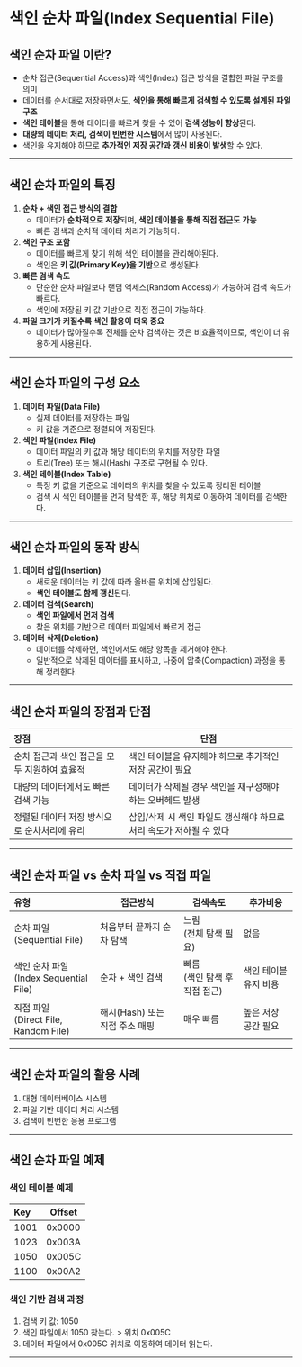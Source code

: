# 색인 순차 파일(Index Sequential File)
## 색인 순차 파일 이란?
- 순차 접근(Sequential Access)과 색인(Index) 접근 방식을 결합한 파일 구조를 의미
- 데이터를 순서대로 저장하면서도, **색인을 통해 빠르게 검색할 수 있도록 설계된 파일 구조**
- **색인 테이블**을 통해 데이터를 빠르게 찾을 수 있어 **검색 성능이 향상**된다.
- **대량의 데이터 처리, 검색이 빈번한 시스템**에서 많이 사용된다.
- 색인을 유지해야 하므로 **추가적인 저장 공간과 갱신 비용이 발생**할 수 있다.
---
## 색인 순차 파일의 특징
1. **순차 + 색인 접근 방식의 결합**
	- 데이터가 **순차적으로 저장**되며, **색인 데이블을 통해 직접 접근도 가능**
	- 빠른 검색과 순차적 데이터 처리가 가능하다.
2. **색인 구조 포함**
	- 데이터를 빠르게 찾기 위해 색인 테이블을 관리해야된다.
	- 색인은 **키 값(Primary Key)을 기반**으로 생성된다.
3. **빠른 검색 속도**
	- 단순한 순차 파일보다 랜덤 액세스(Random Access)가 가능하여 검색 속도가 빠르다.
	- 색인에 저장된 키 값 기반으로 직접 접근이 가능하다.
4. **파일 크기가 커질수록 색인 활용이 더욱 중요**
	- 데이터가 많아질수록 전체를 순차 검색하는 것은 비효율적이므로, 색인이 더 유용하게 사용된다.
---
## 색인 순차 파일의 구성 요소
1. **데이터 파일(Data File)**
	- 실제 데이터를 저장하는 파일
	- 키 값을 기준으로 정렬되어 저장된다.
2. **색인 파일(Index File)**
	- 데이터 파일의 키 값과 해당 데이터의 위치를 저장한 파일
	- 트리(Tree) 또는 해시(Hash) 구조로 구현될 수 있다.
3. **색인 테이블(Index Table)**
	- 특정 키 값을 기준으로 데이터의 위치를 찾을 수 있도록 정리된 테이블
	- 검색 시 색인 테이블을 먼저 탐색한 후, 해당 위치로 이동하여 데이터를 검색한다.
---
## 색인 순차 파일의 동작 방식
1. **데이터 삽입(Insertion)**
	- 새로운 데이터는 키 값에 따라 올바른 위치에 삽입된다.
	- **색인 테이블도 함께 갱신**된다.
2. **데이터 검색(Search)**
	- **색인 파일에서 먼저 검색**
	- 찾은 위치를 기반으로 데이터 파일에서 빠르게 접근
3. **데이터 삭제(Deletion)**
	- 데이터를 삭제하면, 색인에서도 해당 항목을 제거해야 한다.
	- 일반적으로 삭제된 데이터를 표시하고, 나중에 압축(Compaction) 과정을 통해 정리한다.
---
## 색인 순차 파일의 장점과 단점
| 장점                        | 단점                                      |
| :------------------------ | --------------------------------------- |
| 순차 접근과 색인 접근을 모두 지원하여 효율적 | 색인 테이블을 유지해야 하므로 추가적인 저장 공간이 필요         |
| 대량의 데이터에서도 빠른 검색 가능       | 데이터가 삭제될 경우 색인을 재구성해야 하는 오버헤드 발생        |
| 정렬된 데이터 저장 방식으로 순차처리에 유리  | 삽입/삭제 시 색인 파일도 갱신해야 하므로 처리 속도가 저하될 수 있다 |

---
## 색인 순차 파일 vs 순차 파일 vs 직접 파일
| 유형                                  | 접근방식                 | 검색속도                  | 추가비용         |
| :---------------------------------- | -------------------- | --------------------- | ------------ |
| 순차 파일<br>(Sequential File)          | 처음부터 끝까지 순차 탐색       | 느림<br>(전체 탐색 필요)      | 없음           |
| 색인 순차 파일<br>(Index Sequential File) | 순차 + 색인 검색           | 빠름<br>(색인 탐색 후 직접 접근) | 색인 테이블 유지 비용 |
| 직접 파일<br>(Direct File, Random File) | 해시(Hash) 또는 직접 주소 매핑 | 매우 빠름                 | 높은 저장 공간 필요  |

---
## 색인 순차 파일의 활용 사례
1. 대형 데이터베이스 시스템
2. 파일 기반 데이터 처리 시스템
3. 검색이 빈번한 응용 프로그램
---
## 색인 순차 파일 예제
### 색인 테이블 예제
| Key  | Offset |
| :--- | ------ |
| 1001 | 0x0000 |
| 1023 | 0x003A |
| 1050 | 0x005C |
| 1100 | 0x00A2 |
### 색인 기반 검색 과정
1. 검색 키 값: 1050
2. 색인 파일에서 1050 찾는다. > 위치 0x005C
3. 데이터 파일에서 0x005C 위치로 이동하여 데이터 읽는다.
---
